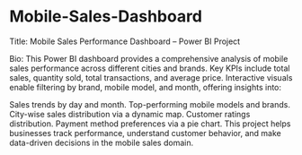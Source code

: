 # Mobile-Sales-Dashboard

Title: Mobile Sales Performance Dashboard – Power BI Project

Bio: This Power BI dashboard provides a comprehensive analysis of mobile sales performance across different cities and brands. Key KPIs include total sales, quantity sold, total transactions, and average price. Interactive visuals enable filtering by brand, mobile model, and month, offering insights into:

Sales trends by day and month.
Top-performing mobile models and brands.
City-wise sales distribution via a dynamic map.
Customer ratings distribution.
Payment method preferences via a pie chart.
This project helps businesses track performance, understand customer behavior, and make data-driven decisions in the mobile sales domain.
